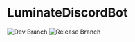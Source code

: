# LuminateDiscordBot

![Dev Branch](https://github.com/LuminateDev/LuminateDiscordBot/actions/workflows/dotnet.yml/badge.svg?branch=dev)
![Release Branch](https://github.com/LuminateDev/LuminateDiscordBot/actions/workflows/dotnet.yml/badge.svg?branch=master)
